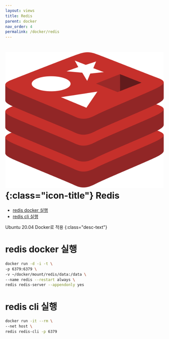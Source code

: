 ```yaml
---
layout: views
title: Redis
parent: docker
nav_order: 4
permalink: /docker/redis
---
```


# ![redis icon](/assets/images/icon/redis.png){:class="icon-title"} Redis

* [redis docker 실행](#redis-docker-실행)
* [redis cli 실행](#redis-cli-실행)

Ubuntu 20.04 Docker로 적용
{:class="desc-text"}

# redis docker 실행

```bash
docker run -d -i -t \
-p 6379:6379 \
-v ~/docker/mount/redis/data:/data \
--name redis --restart always \
redis redis-server --appendonly yes
```

# redis cli 실행

```bash
docker run -it --rm \
--net host \
redis redis-cli -p 6379
```